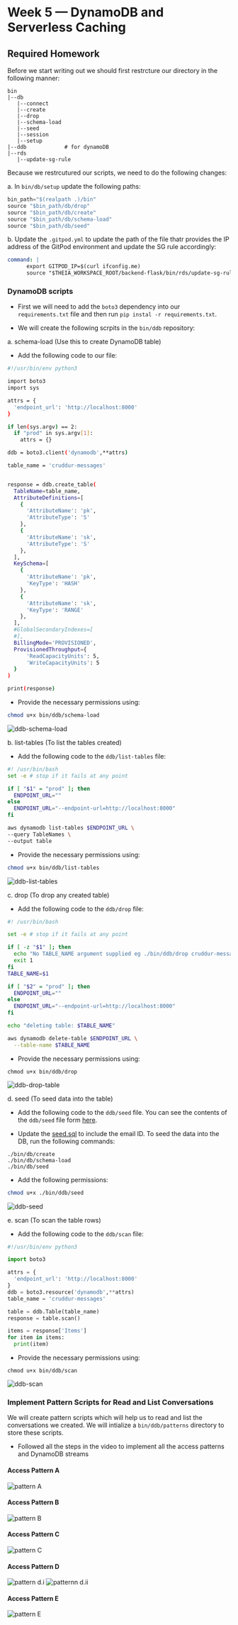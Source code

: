 # Week 5 — DynamoDB and Serverless Caching

## Required Homework

Before we start writing out we should first restrcture our directory in the following manner:
```
bin
|--db
   |--connect
   |--create
   |--drop
   |--schema-load
   |--seed
   |--session
   |--setup
|--ddb            # for dynamoDB
|--rds
   |--update-sg-rule
```

Because we restrcutured our scripts, we need to do the following changes:

a. In `bin/db/setup` update the following paths:
```py
bin_path="$(realpath .)/bin"
source "$bin_path/db/drop"
source "$bin_path/db/create"
source "$bin_path/db/schema-load"
source "$bin_path/db/seed"
```

b. Update the `.gitpod.yml` to update the path of the file thatr provides the IP address of the GitPod environment and update the SG rule accordingly:
```YAML
command: |
      export GITPOD_IP=$(curl ifconfig.me)
      source "$THEIA_WORKSPACE_ROOT/backend-flask/bin/rds/update-sg-rule"
```      

### DynamoDB scripts

- First we will need to add the `boto3` dependency into our `requirements.txt` file and then run `pip instal -r requirements.txt`.

- We will create the following scrpits in the `bin/ddb` repository:

a. schema-load (Use this to create DynamoDB table)

- Add the following code to our file:
```bash
#!/usr/bin/env python3

import boto3
import sys

attrs = {
  'endpoint_url': 'http://localhost:8000'
}

if len(sys.argv) == 2:
  if "prod" in sys.argv[1]:
    attrs = {}

ddb = boto3.client('dynamodb',**attrs)

table_name = 'cruddur-messages'


response = ddb.create_table(
  TableName=table_name,
  AttributeDefinitions=[
    {
      'AttributeName': 'pk',
      'AttributeType': 'S'
    },
    {
      'AttributeName': 'sk',
      'AttributeType': 'S'
    },
  ],
  KeySchema=[
    {
      'AttributeName': 'pk',
      'KeyType': 'HASH'
    },
    {
      'AttributeName': 'sk',
      'KeyType': 'RANGE'
    },
  ],
  #GlobalSecondaryIndexes=[
  #],
  BillingMode='PROVISIONED',
  ProvisionedThroughput={
      'ReadCapacityUnits': 5,
      'WriteCapacityUnits': 5
  }
)

print(response)
```

- Provide the necessary permissions using:
```bash
chmod u+x bin/ddb/schema-load
```

![ddb-schema-load](/journal/assets/ddb-schema-load.png)

b. list-tables (To list the tables created)
- Add the following code to the `ddb/list-tables` file:
```bash
#! /usr/bin/bash
set -e # stop if it fails at any point

if [ "$1" = "prod" ]; then
  ENDPOINT_URL=""
else
  ENDPOINT_URL="--endpoint-url=http://localhost:8000"
fi

aws dynamodb list-tables $ENDPOINT_URL \
--query TableNames \
--output table
```

- Provide the necessary permissions using:
```bash
chmod u+x bin/ddb/list-tables
```
![ddb-list-tables](/journal/assets/ddb-list-tables.png)

c. drop (To drop any created table)
- Add the following code to the `ddb/drop` file:
```bash
#! /usr/bin/bash

set -e # stop if it fails at any point

if [ -z "$1" ]; then
  echo "No TABLE_NAME argument supplied eg ./bin/ddb/drop cruddur-messages prod "
  exit 1
fi
TABLE_NAME=$1

if [ "$2" = "prod" ]; then
  ENDPOINT_URL=""
else
  ENDPOINT_URL="--endpoint-url=http://localhost:8000"
fi

echo "deleting table: $TABLE_NAME"

aws dynamodb delete-table $ENDPOINT_URL \
  --table-name $TABLE_NAME
```

- Provide the necessary permissions using:
```
chmod u+x bin/ddb/drop
```
![ddb-drop-table](/journal/assets/ddb-drop-table.png)

d. seed (To seed data into the table)
- Add the following code to the `ddb/seed` file. You can see the contents of the `ddb/seed` file form [here](../backend-flask/bin/db/seed).

- Update the [seed.sql](../backend/db/seed/sql) to include the email ID. To seed the data into the DB, run the following commands:
```
./bin/db/create
./bin/db/schema-load
./bin/db/seed
```

- Add the following permissions:
```bash
chmod u+x ./bin/ddb/seed
```
![ddb-seed](/journal/assets/ddb-seed.png)

e. scan (To scan the table rows)
- Add the following code to the `ddb/scan` file:
```py
#!/usr/bin/env python3

import boto3

attrs = {
  'endpoint_url': 'http://localhost:8000'
}
ddb = boto3.resource('dynamodb',**attrs)
table_name = 'cruddur-messages'

table = ddb.Table(table_name)
response = table.scan()

items = response['Items']
for item in items:
  print(item)
```

- Provide the necessary permissions using:
```
chmod u+x bin/ddb/scan
```
![ddb-scan](/journal/assets/ddb-scan.png)

### Implement Pattern Scripts for Read and List Conversations

We will create pattern scripts which will help us to read and list the conversations we created. We will intialize a `bin/ddb/patterns` directory to store these
scripts.

- Followed all the steps in the video to implement all the access patterns and DynamoDB streams

#### Access Pattern A
![pattern A](/journal/assets/dynamodb-access-pattern-a.png)

#### Access Pattern B
![pattern B](/journal/assets/dynamodb-access-pattern-b.png)

#### Access Pattern C
![pattern C](/journal/assets/dynamodb-access-pattern-c.png)

#### Access Pattern D
![pattern d.i](/journal/assets/dynamodb-access-pattern-di.png)
![patternn d.ii](/journal/assets/dynamodb-access-pattern-dii.png)

#### Access Pattern E
![pattern E](/journal/assets/dynamodb-access-pattern-E.png)
